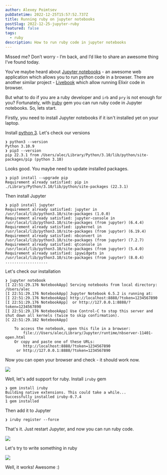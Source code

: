 ```yaml
---
author: Alexey Poimtsev
pubDatetime: 2022-12-25T15:57:52.737Z
title: Running ruby on jupyter notebooks
postSlug: 2022-12-25-jupyter-ruby
featured: false
tags:
  - ruby
description: How to run ruby code in jupyter notebooks
---
```


Missed me? Don’t worry - I’m back, and I’d like to share an awesome thing I’ve found today.

You've maybe heard about [Jupyter notebooks](https://jupyter.org/) - an awesome web application which allows you to run python code in a browser. There are another similar project - [Livebook](https://livebook.dev/) which allow running Elixir code in browser.

But what to do if you are a ruby developer and `irb` and `pry` is not enough for you? Fortunately, with [iruby](https://github.com/SciRuby/iruby) gem you can run ruby code in Jupyter notebooks. So, lets start.

Firstly, you need to install Jupyter notebooks if it isn't installed yet on your laptop.

Install [python 3](https://www.python.org/). Let's check our versions

```
❯ python3 --version
Python 3.10.9
❯ pip3 --version
pip 22.3.1 from /Users/alec/Library/Python/3.10/lib/python/site-packages/pip (python 3.10)
```

Looks good. You maybe need to update installed packages.

```
❯ pip3 install --upgrade pip
Requirement already satisfied: pip in ./Library/Python/3.10/lib/python/site-packages (22.3.1)
```

Then install Jupyter

```
❯ pip3 install jupyter
Requirement already satisfied: jupyter in /usr/local/lib/python3.10/site-packages (1.0.0)
Requirement already satisfied: jupyter-console in /usr/local/lib/python3.10/site-packages (from jupyter) (6.4.4)
Requirement already satisfied: ipykernel in /usr/local/lib/python3.10/site-packages (from jupyter) (6.19.4)
Requirement already satisfied: nbconvert in /usr/local/lib/python3.10/site-packages (from jupyter) (7.2.7)
Requirement already satisfied: qtconsole in /usr/local/lib/python3.10/site-packages (from jupyter) (5.4.0)
Requirement already satisfied: ipywidgets in /usr/local/lib/python3.10/site-packages (from jupyter) (8.0.4)
...................
```

Let's check our installation

```
❯ jupyter notebook
[I 22:51:29.176 NotebookApp] Serving notebooks from local directory: /Users/alec
[I 22:51:29.176 NotebookApp] Jupyter Notebook 6.5.2 is running at:
[I 22:51:29.176 NotebookApp] http://localhost:8888/?token=1234567890
[I 22:51:29.176 NotebookApp]  or http://127.0.0.1:8888/?token=1234567890
[I 22:51:29.176 NotebookApp] Use Control-C to stop this server and shut down all kernels (twice to skip confirmation).
[C 22:51:29.182 NotebookApp]

    To access the notebook, open this file in a browser:
        file:///Users/alec/Library/Jupyter/runtime/nbserver-11401-open.html
    Or copy and paste one of these URLs:
        http://localhost:8888/?token=1234567890
     or http://127.0.0.1:8888/?token=1234567890
```

Now you can open your browser and check - it should work now.

![](/blog/2022-12-25-jupyter-ruby/1.png)

Well, let's add support for ruby. Install `iruby` gem

```
❯ gem install iruby
Building native extensions. This could take a while...
Successfully installed iruby-0.7.4
1 gem installed
```

Then add it to Jupyter

```
❯ iruby register --force
```

That's it. Just restart Jupyter, and now you can run ruby code.

![](/blog/2022-12-25-jupyter-ruby/2.png)

Let's try to write something in ruby

![](/blog/2022-12-25-jupyter-ruby/3.png)

Well, it works! Awesome :)
